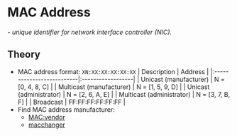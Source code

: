 # MAC Address

*- unique identifier for network interface controller (NIC).*

## Theory

- MAC address format: `XN:XX:XX:XX:XX:XX`
    | Description               | Address           |
    |:--------------------------|:------------------|
    | Unicast (manufacturer)    | N = [0, 4, 8, C]  |
    | Multicast (manufacturer)  | N = [1, 5, 9, D]  |
    | Unicast (administrator)   | N = [2, 6, A, E]  |
    | Multicast (administrator) | N = [3, 7, B, F]  |
    | Broadcast                 | FF:FF:FF:FF:FF:FF |
- Find MAC address manufacturer:
    - [MAC:vendor](https://www.macvendor.net/)
    - [macchanger](https://github.com/alobbs/macchanger/tree/master/data/)
